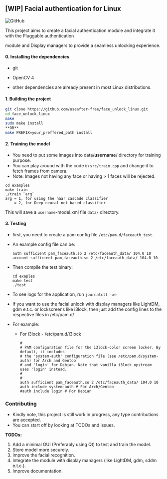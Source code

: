 ## [WIP] Facial authentication for Linux

![GitHub](https://img.shields.io/github/license/useafter-free/face_unlock_linux) 

This project aims to create a facial authentication module and integrate it with the Pluggable authentication

module and Display managers to provide a seamless unlocking experience.

#### 0. Installing the dependencies

- git

- OpenCV 4
- other dependencies are already present in most Linux distributions. 

####  

#### 1. Building the project

```bash
git clone https://github.com/useafter-free/face_unlock_linux.git
cd face_unlock_linux
make
sudo make install 
**OR** 
make PREFIX=your_preffered_path install
```

#### 2. Training the model

- You need to put some images into data/**username**/ directory for training purpose.
- You can play around with the code in `src/train.cpp` and change it to fetch frames from camera.
- Note: Images not having any face or having > 1 faces will be rejected. 

```
cd examples
make train
./train `arg`
arg = 1, for using the haar cascade classifier
	= 2, for Deep neural net based classifier
```

This will save a `username`-model.xml file `data/` directory.

#### 3. Testing

- first, you need to create a pam config file `/etc/pam.d/faceauth_test`.

- An example config file can be:

  ```
  auth sufficient pam_faceauth.so 2 /etc/faceauth_data/ 104.0 10
  account sufficient pam_faceauth.so 2 /etc/faceauth_data/ 104.0 10
  ```

- Then compile the test binary:

  ```
  cd exaples
  make test
  ./test
  ```


- To see logs for the application, run  `journalctl -xe`

- If you want to use the facial unlock with display managers like LightDM, gdm e.t.c. or lockscreens like i3lock, then just add the config lines to the respective files in /etc/pam.d/

- For example:

  - For i3lock - /etc/pam.d/i3lock

    ```
    #
    # PAM configuration file for the i3lock-color screen locker. By default, it includes
    # the 'system-auth' configuration file (see /etc/pam.d/system-auth) for Arch and Gentoo
    # and 'login' for Debian. Note that vanilla i3lock upstream uses 'login' instead.
    #
    #
    auth sufficient pam_faceauth.so 2 /etc/faceauth_data/ 104.0 10
    auth include system-auth # For Arch/Gentoo
    #auth include login # For Debian
    ```

### Contributing

- Kindly note, this project is still work in progress, any type contributions are accepted.
- You can start off by looking at TODOs and issues.



**TODOs:**

1. Add a minimal GUI (Preferably using Qt) to test and train the model.
2. Store model more securely.
3. Improve the facial recognition.
4. Integrate the module with display managers (like LightDM, gdm, sddm e.t.c.).
5. Improve documentation.